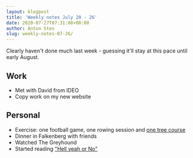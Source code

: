 ```yaml
---
layout: blogpost
title: 'Weekly notes July 20 - 26'
date: 2020-07-27T07:31:08+00:00
author: Anton Sten
slug: weekly-notes-07-26/
---
```


Clearly haven't done much last week - guessing it'll stay at this pace until early August. 

## Work

- Met with David from IDEO
- Copy work on my new website

## Personal

- Exercise: one football game, one rowing session and [one tree course](https://treewalker.nu)
- Dinner in Falkenberg with friends
- Watched The Greyhound
- Started reading ["Hell yeah or No"](https://sivers.org/n)
